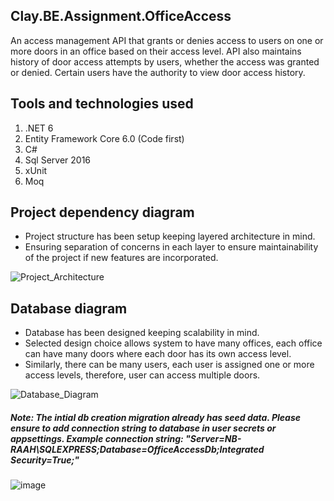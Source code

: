 ## Clay.BE.Assignment.OfficeAccess
An access management API that grants or denies access to users on one or more doors in an office based on their access level.
API also maintains history of door access attempts by users, whether the access was granted or denied.
Certain users have the authority to view door access history.

## Tools and technologies used
1. .NET 6
2. Entity Framework Core 6.0 (Code first)
3. C#
4. Sql Server 2016
5. xUnit
6. Moq

## Project dependency diagram
- Project structure has been setup keeping layered architecture in mind.
- Ensuring separation of concerns in each layer to ensure maintainability of the project if new features are incorporated.

![Project_Architecture](https://user-images.githubusercontent.com/16301198/209124032-4f76aeb4-eed1-4a07-9477-eb25d1eb20cd.png)

## Database diagram
- Database has been designed keeping scalability in mind.
- Selected design choice allows system to have many offices, each office can have many doors where each door has its own access level.
- Similarly, there can be many users, each user is assigned one or more access levels, therefore, user can access multiple doors.

![Database_Diagram](https://user-images.githubusercontent.com/16301198/209124134-f901a934-60f4-467f-a2d4-1d4c8ef24901.png)

##### Note: The intial db creation migration already has seed data. Please ensure to add connection string to database in user secrets or appsettings. Example connection string: "Server=NB-RAAH\\SQLEXPRESS;Database=OfficeAccessDb;Integrated Security=True;"

![image](https://user-images.githubusercontent.com/16301198/211291562-f305bb71-6d64-4f79-aac8-17baddf12e7e.png)
